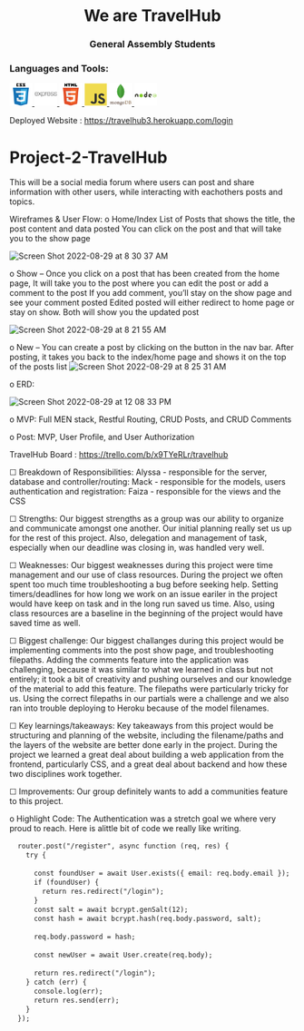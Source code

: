 
<h1 align="center">We are TravelHub</h1>
<h3 align="center">General Assembly Students</h3>
<h3 align="left">Languages and Tools:</h3>
<p align="left"> <a href="https://www.w3schools.com/css/" target="_blank" rel="noreferrer"> <img src="https://raw.githubusercontent.com/devicons/devicon/master/icons/css3/css3-original-wordmark.svg" alt="css3" width="40" height="40"/> </a> <a href="https://expressjs.com" target="_blank" rel="noreferrer"> <img src="https://raw.githubusercontent.com/devicons/devicon/master/icons/express/express-original-wordmark.svg" alt="express" width="40" height="40"/> </a> <a href="https://www.w3.org/html/" target="_blank" rel="noreferrer"> <img src="https://raw.githubusercontent.com/devicons/devicon/master/icons/html5/html5-original-wordmark.svg" alt="html5" width="40" height="40"/> </a> <a href="https://developer.mozilla.org/en-US/docs/Web/JavaScript" target="_blank" rel="noreferrer"> <img src="https://raw.githubusercontent.com/devicons/devicon/master/icons/javascript/javascript-original.svg" alt="javascript" width="40" height="40"/> </a> <a href="https://www.mongodb.com/" target="_blank" rel="noreferrer"> <img src="https://raw.githubusercontent.com/devicons/devicon/master/icons/mongodb/mongodb-original-wordmark.svg" alt="mongodb" width="40" height="40"/> </a> <a href="https://nodejs.org" target="_blank" rel="noreferrer"> <img src="https://raw.githubusercontent.com/devicons/devicon/master/icons/nodejs/nodejs-original-wordmark.svg" alt="nodejs" width="40" height="40"/> </a> </p>

Deployed Website : https://travelhub3.herokuapp.com/login

# Project-2-TravelHub
This will be a social media forum where users can post and share information with other users, while interacting with eachothers posts and topics.


Wireframes & User Flow:
o       Home/Index
         List of Posts that shows the title, the post content and data posted
        You can click on the post and that will take you to the show page

![Screen Shot 2022-08-29 at 8 30 37 AM](https://user-images.githubusercontent.com/56799470/187265939-d68de01a-4c23-4de5-a56e-a03eed6d91d8.png)


o	Show –
    	Once you click on a post that has been created from the home page, It will take you to the post where you can edit the post or add a comment to the post 
	        If you add comment, you’ll stay on the show page and see your comment posted
        	Edited posted will either redirect to home page or stay on show. Both will show you the updated post

![Screen Shot 2022-08-29 at 8 21 55 AM](https://user-images.githubusercontent.com/56799470/187266141-c6f6b69c-6ac9-49ee-95b4-28365991c2b4.png)

o	New – 
    	You can create a post by clicking on the button in the nav bar. 
    	After posting, it takes you back to the index/home page and shows it on the top of the posts list
![Screen Shot 2022-08-29 at 8 25 31 AM](https://user-images.githubusercontent.com/56799470/187266016-44c9c6e0-73bb-4d53-82ee-c358c6465c12.png)



o ERD:

![Screen Shot 2022-08-29 at 12 08 33 PM](https://user-images.githubusercontent.com/56799470/187269182-22320ddf-9822-4c7c-a508-557dc39d98bc.png)


o MVP: 
Full MEN stack,
Restful Routing,
CRUD Posts,
 and CRUD Comments


o Post:
MVP,
User Profile,
and User Authorization


TravelHub Board : https://trello.com/b/x9TYeRLr/travelhub

☐ Breakdown of Responsibilities:
Alyssa - responsible for the server, database and controller/routing:
Mack - responsible for the models, users authentication and registration:
Faiza - responsible for the views and the CSS

☐ Strengths:
Our biggest strengths as a group was our ability to organize and communicate amongst one another. Our initial planning really set us up for the rest of this project. Also, delegation and management of task, especially when our deadline was closing in, was handled very well.

☐ Weaknesses:
Our biggest weaknesses during this project were time management and our use of class resources. During the project we often spent too much time troubleshooting a bug before seeking help. Setting timers/deadlines for how long we work on an issue eariler in the project would have keep on task and in the long run saved us time. Also, using class resources are a baseline in the beginning of the project would have saved time as well. 

☐ Biggest challenge:
Our biggest challanges during this project would be implementing comments into the post show page, and troubleshooting filepaths. Adding the comments feature into the application was challenging, because it was similar to what we learned in class but not entirely; it took a bit of creativity and pushing ourselves and our knowledge of the material to add this feature. The filepaths were particularly tricky for us. Using the correct filepaths in our partials were a challenge and we also ran into trouble deploying to Heroku because of the model filenames.


☐ Key learnings/takeaways:
Key takeaways from this project would be structuring and planning of the website, including the filename/paths and the layers of the website are better done early in the project. During the project we learned a great deal about building a web application from the frontend, particularly CSS, and a great deal about backend and how these two disciplines work together. 

☐ Improvements:
Our group definitely wants to add a communities feature to this project.


o Highlight Code:
The Authentication was a stretch goal we where very proud to reach. Here is alittle bit of code we really like writing.

```
  router.post("/register", async function (req, res) {
    try {

      const foundUser = await User.exists({ email: req.body.email });
      if (foundUser) {
        return res.redirect("/login");
      }
      const salt = await bcrypt.genSalt(12);
      const hash = await bcrypt.hash(req.body.password, salt);
  
      req.body.password = hash;
  
      const newUser = await User.create(req.body);
  
      return res.redirect("/login");
    } catch (err) {
      console.log(err);
      return res.send(err);
    }
  });

  ```